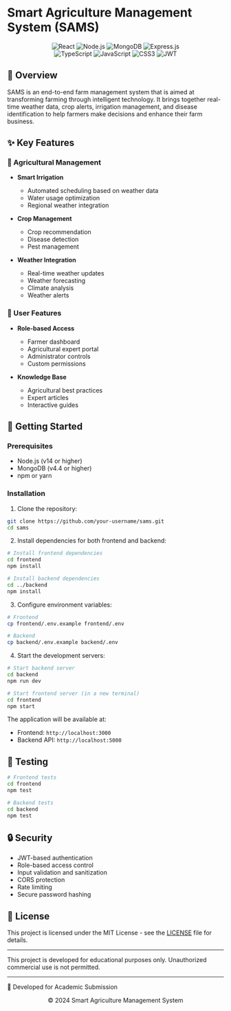 # Smart Agriculture Management System (SAMS)

<div align="center">
  <img src="https://img.shields.io/badge/React-20232A?style=for-the-badge&logo=react&logoColor=61DAFB" alt="React" />
  <img src="https://img.shields.io/badge/Node.js-339933?style=for-the-badge&logo=nodedotjs&logoColor=white" alt="Node.js" />
  <img src="https://img.shields.io/badge/MongoDB-4EA94B?style=for-the-badge&logo=mongodb&logoColor=white" alt="MongoDB" />
  <img src="https://img.shields.io/badge/Express.js-000000?style=for-the-badge&logo=express&logoColor=white" alt="Express.js" />
</div>

<div align="center">
  <img src="https://img.shields.io/badge/TypeScript-007ACC?style=for-the-badge&logo=typescript&logoColor=white" alt="TypeScript" />
  <img src="https://img.shields.io/badge/JavaScript-F7DF1E?style=for-the-badge&logo=javascript&logoColor=black" alt="JavaScript" />
  <img src="https://img.shields.io/badge/CSS3-1572B6?style=for-the-badge&logo=css3&logoColor=white" alt="CSS3" />
  <img src="https://img.shields.io/badge/JWT-000000?style=for-the-badge&logo=JSON%20web%20tokens&logoColor=white" alt="JWT" />
</div>

## 🌱 Overview

SAMS is an end-to-end farm management system that is aimed at transforming farming through intelligent technology. It brings together real-time weather data, crop alerts, irrigation management, and disease identification to help farmers make decisions and enhance their farm business.

## ✨ Key Features

### 🌾 Agricultural Management
- **Smart Irrigation**
  - Automated scheduling based on weather data
  - Water usage optimization
  - Regional weather integration
  

- **Crop Management**
  - Crop recommendation 
  - Disease detection
  - Pest management

- **Weather Integration**
  - Real-time weather updates
  - Weather forecasting
  - Climate analysis
  - Weather alerts

### 👥 User Features
- **Role-based Access**
  - Farmer dashboard
  - Agricultural expert portal
  - Administrator controls
  - Custom permissions

- **Knowledge Base**
  - Agricultural best practices
  - Expert articles
  - Interactive guides
    

## 🚀 Getting Started

### Prerequisites
- Node.js (v14 or higher)
- MongoDB (v4.4 or higher)
- npm or yarn

### Installation

1. Clone the repository:
```bash
git clone https://github.com/your-username/sams.git
cd sams
```

2. Install dependencies for both frontend and backend:
```bash
# Install frontend dependencies
cd frontend
npm install

# Install backend dependencies
cd ../backend
npm install
```

3. Configure environment variables:
```bash
# Frontend
cp frontend/.env.example frontend/.env

# Backend
cp backend/.env.example backend/.env
```

4. Start the development servers:
```bash
# Start backend server
cd backend
npm run dev

# Start frontend server (in a new terminal)
cd frontend
npm start
```

The application will be available at:
- Frontend: `http://localhost:3000`
- Backend API: `http://localhost:5000`


## 🧪 Testing

```bash
# Frontend tests
cd frontend
npm test

# Backend tests
cd backend
npm test
```

## 🔒 Security

- JWT-based authentication
- Role-based access control
- Input validation and sanitization
- CORS protection
- Rate limiting
- Secure password hashing


## 📝 License

This project is licensed under the MIT License - see the [LICENSE](LICENSE) file for details.



---

This project is developed for educational purposes only. Unauthorized commercial use is not permitted.
___
🚀 Developed for Academic Submission

<div align="center">
  <p>© 2024 Smart Agriculture Management System</p>
</div> 
